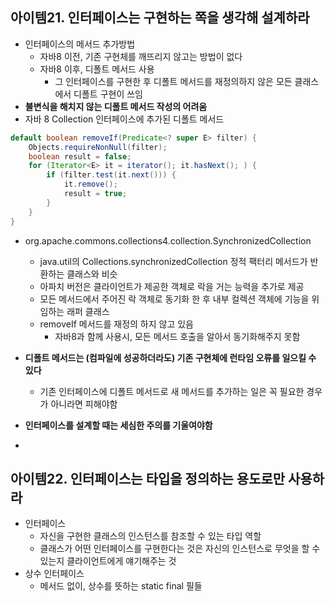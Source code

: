 ## 아이템21. 인터페이스는 구현하는 쪽을 생각해 설계하라
* 인터페이스의 메서드 추가방법
	* 자바8 이전, 기존 구현체를 깨뜨리지 않고는 방법이 없다
	* 자바8 이후, 디폴트 메서드 사용
		* 그 인터페이스를 구현한 후 디폴트 메서드를 재정의하지 않은 모든 클래스에서 디폴트 구현이 쓰임
* **불변식을 해치지 않는 디폴트 메서드 작성의 어려움**
* 자바 8 Collection 인터페이스에 추가된 디폴트 메서드
```java
default boolean removeIf(Predicate<? super E> filter) {
	Objects.requireNonNull(filter);
	boolean result = false;
	for (Iterator<E> it = iterator(); it.hasNext(); ) {
		if (filter.test(it.next())) {
			it.remove();
			result = true;
		}
	}
}
```
* org.apache.commons.collections4.collection.SynchronizedCollection
	* java.util의 Collections.synchronizedCollection 정적 팩터리 메서드가 반환하는 클래스와 비슷
	* 아파치 버전은 클라이언트가 제공한 객체로 락을 거는 능력을 추가로 제공
	* 모든 메서드에서 주어진 락 객체로 동기화 한 후 내부 컬렉션 객체에 기능을 위임하는 래퍼 클래스
	* removeIf 메서드를 재정의 하지 않고 있음
		* 자바8과 함께 사용시, 모든 메서드 호출을 알아서 동기화해주지 못함

* **디폴트 메서드는 (컴파일에 성공하더라도) 기존 구현체에 런타임 오류를 일으킬 수 있다**
	* 기존 인터페이스에 디폴트 메서드로 새 메서드를 추가하는 일은 꼭 필요한 경우가 아니라면 피해야함
* **인터페이스를 설계할 때는 세심한 주의를 기울여야함**
* 

## 아이템22. 인터페이스는 타입을 정의하는 용도로만 사용하라
* 인터페이스 
	* 자신을 구현한 클래스의 인스턴스를 참조할 수 있는 타입 역할
	* 클래스가 어떤 인터페이스를 구현한다는 것은 자신의 인스턴스로 무엇을 할 수 있는지 클라이언트에게 얘기해주는 것
* 상수 인터페이스
	* 메서드 없이, 상수를 뜻하는 static final 필들
<!--stackedit_data:
eyJoaXN0b3J5IjpbLTE0MDYwMjQwNDRdfQ==
-->